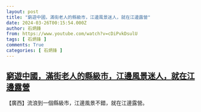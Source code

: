 ```yaml
---
layout: post
title: "窮遊中國，滿街老人的縣級市，江邊風景迷人，就在江邊露營"
date: 2024-03-26T00:15:54.000Z
author: 石炳鋒
from: https://www.youtube.com/watch?v=cDiPvkDsulU
tags: [ 石炳锋 ]
comments: True
categories: [ 石炳锋 ]
---
```

<!--1711412154000-->
[窮遊中國，滿街老人的縣級市，江邊風景迷人，就在江邊露營](https://www.youtube.com/watch?v=cDiPvkDsulU)
------

<div>
【廣西】流浪到一個縣級市，江邊風景不錯，就在江邊露營。
</div>
